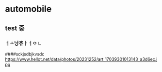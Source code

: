 # automobile
## test 중
### ㅓㅗ낭츄ㅏㅓㅇㄴ
####sckjsdbjkvsdc
https://www.hellot.net/data/photos/20231252/art_17039301013143_a3d6ec.jpg
